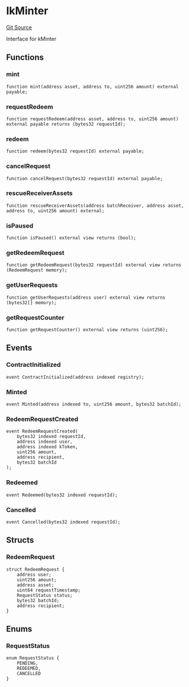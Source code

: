 # IkMinter
[Git Source](https://github.com/VerisLabs/KAM/blob/670f05acf8766190fcaa1d272341611f065917de/src/interfaces/IkMinter.sol)

Interface for kMinter


## Functions
### mint


```solidity
function mint(address asset, address to, uint256 amount) external payable;
```

### requestRedeem


```solidity
function requestRedeem(address asset, address to, uint256 amount) external payable returns (bytes32 requestId);
```

### redeem


```solidity
function redeem(bytes32 requestId) external payable;
```

### cancelRequest


```solidity
function cancelRequest(bytes32 requestId) external payable;
```

### rescueReceiverAssets


```solidity
function rescueReceiverAssets(address batchReceiver, address asset, address to, uint256 amount) external;
```

### isPaused


```solidity
function isPaused() external view returns (bool);
```

### getRedeemRequest


```solidity
function getRedeemRequest(bytes32 requestId) external view returns (RedeemRequest memory);
```

### getUserRequests


```solidity
function getUserRequests(address user) external view returns (bytes32[] memory);
```

### getRequestCounter


```solidity
function getRequestCounter() external view returns (uint256);
```

## Events
### ContractInitialized

```solidity
event ContractInitialized(address indexed registry);
```

### Minted

```solidity
event Minted(address indexed to, uint256 amount, bytes32 batchId);
```

### RedeemRequestCreated

```solidity
event RedeemRequestCreated(
    bytes32 indexed requestId,
    address indexed user,
    address indexed kToken,
    uint256 amount,
    address recipient,
    bytes32 batchId
);
```

### Redeemed

```solidity
event Redeemed(bytes32 indexed requestId);
```

### Cancelled

```solidity
event Cancelled(bytes32 indexed requestId);
```

## Structs
### RedeemRequest

```solidity
struct RedeemRequest {
    address user;
    uint256 amount;
    address asset;
    uint64 requestTimestamp;
    RequestStatus status;
    bytes32 batchId;
    address recipient;
}
```

## Enums
### RequestStatus

```solidity
enum RequestStatus {
    PENDING,
    REDEEMED,
    CANCELLED
}
```

